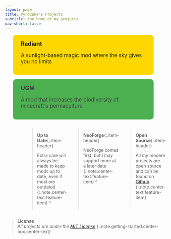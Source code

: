 ```yaml
---
layout: page
title: Pyrocake's Projects
subtitle: the home of my projects
nav-short: false
---
```


<head>
    <title>{{ site.title }}</title>
</head>

<style>
:root {
    --large-box-count: 2; /* Change this number to set the count of large boxes */
}

.center-text {
    text-align: center;
}

.center-box {
    max-width: fit-content;
    margin-left: auto;
    margin-right: auto;
}

.getting-started {
    background-color: rgba(187, 187, 187, 0.1);
    border-radius: 5px;
}

.large-features-container {
    gap: 1em;
    display: grid;
    grid-template-columns: repeat(auto-fit, minmax(300px, 1fr)); /* Allow flexibility while keeping them side by side */
    margin: 1em auto;
    max-width: 90%; /* Keep the large boxes wide without stacking */
}

.large-feature-item {
    margin: 0;
    padding: 1em 1.5em; /* Reduced padding to minimize wasted space */
    font-size: 1.2em;
    border-radius: 10px;
    text-decoration: none;
    display: block;
    color: inherit;
    transition: background-color 0.3s ease;
}

/* Radiant box color */
.large-feature-item:nth-child(1) {
    background-color: #FFD700; /* Warm golden sunlight color */
}

.large-feature-item:nth-child(1):hover {
    background-color: #E6C200; /* Slightly darker golden on hover */
}

/* Grass mod box color */
.large-feature-item:nth-child(2) {
    background-color: #4CAF50; /* Fresh grassy green */
    color: #404040;
}

.large-feature-item:nth-child(2):hover {
    background-color: #3D8B40; /* Darker green on hover */
    color: #f1f1f1; /* Lighter text color when hovered for better contrast */
}

.features-container {
    gap: 1em;
    display: grid;
    grid-template-columns: repeat(3, 1fr);
    margin: 1em auto;
    max-width: 75%; /* Keep small boxes contained for better contrast */
}

.feature-item {
    margin: 0;
    padding-left: 0.6em;
    padding-right: 0.6em;
    font-size: 0.9em;
    background-color: rgba(187, 187, 187, 0.1);
    border-radius: 10px;
}

.feature-item * {
    margin-top: 0.5em;
    margin-bottom: 0.5em;
}

.item-header {
    font-size: 1.1em;
}

@media (max-width: 719px) {
    .large-features-container {
        grid-template-columns: 1fr;
        max-width: 100%;
    }

    .features-container {
        grid-template-columns: 1fr;
        grid-template-rows: repeat(3, 1fr);
        max-width: 100%;
    }

    .intro-header .page-heading h1 {
        margin-top: 0;
        font-size: 2.5em;
    }
}


</style>

<div class="large-features-container">
    <a href="#" class="large-feature-item">
        <i class="fa-solid fa-sun"></i> <strong class="item-header">Radiant</strong>
        <p>A sunlight-based magic mod where the sky gives you no limits</p>
    </a>
    <a href="#" class="large-feature-item">
        <i class="fa-solid fa-seedling"></i> <strong class="item-header">UGM</strong>
        <p>A mod that increases the biodiversity of minecraft's permaculture</p>
    </a>
</div>

<div class="features-container" markdown="1">

> <i class="fa-solid fa-calendar"></i> **Up to Date**{:.item-header}
>
> Extra care will always be made to keep mods up to date, even if most are outdated.
{:.note.center-text.feature-item}
^

> <i class="fas fa-terminal"></i> **NeoForge**{:.item-header}
>
> NeoForge comes first, but I may support more at a later date
{:.note.center-text.feature-item}
^

> <i class="fa-brands fa-github"></i> **Open Source**{:.item-header}
>
> All my modern projects are open source and can be found on [Github][MY GITHUB]
{:.note.center-text.feature-item}

</div>

> **License** \
> _All projects are under the [MIT License][MIT]_
{:.note.getting-started.center-box.center-text}

[MIT]: https://www.tldrlegal.com/license/mit-license
[MY GITHUB]: https://github.com/Pyrocake
